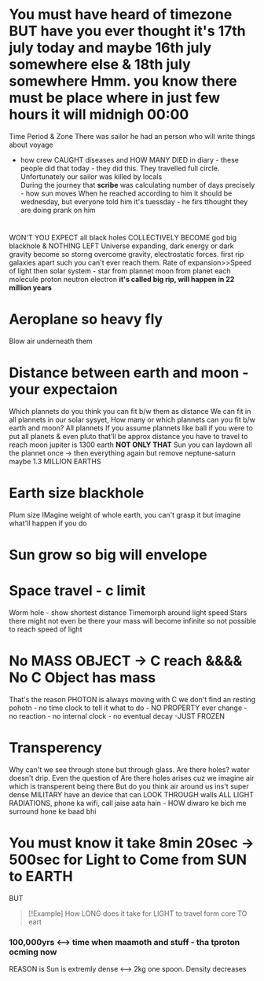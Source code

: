 # You must have heard of timezone BUT have you ever thought it's 17th july today and maybe 16th july somewhere else & 18th july somewhere Hmm. you know there must be place where in just few hours it will midnigh 00:00 
Time Period & Zone
There was sailor he had an person who will write things about voyage 
- how crew CAUGHT diseases and HOW MANY DIED
in diary - these people did that today - they did this.
They travelled full circle.
Unfortunately our sailor was killed by locals  
During the journey that **scribe** was calculating number of days precisely - how sun moves
When he reached according to him it should be wednesday, but everyone told him it's tuessday - he firs tthought they are doing prank on him

# 
WON'T YOU EXPECT all black holes COLLECTIVELY BECOME god big blackhole & NOTHING LEFT
Universe expanding, dark energy or dark gravity become so storng overcome gravity, electrostatic forces.
first rip galaxies apart such you can't ever reach them. 
Rate of expansion>>Speed of light
then solar system - star from plannet
moon from planet
each molecule
proton neutron electron
**it's called big rip, will happen in 22 million years**

# Aeroplane so heavy fly
Blow air underneath them

# Distance between earth and moon - your expectaion
Which plannets do you think you can fit b/w them as distance
We can fit in all plannets in our solar sysyet,
How many or which plannets can you fit b/w earth and moon?
All plannets 
If you assume plannets like ball if you were to put all planets & even pluto that’ll be approx distance you have to travel to reach moon
jupiter is 1300 earth
**NOT ONLY THAT**
Sun you can laydown all the plannet once -> then everything again but remove neptune-saturn maybe 
1.3 MILLION EARTHS


# Earth size blackhole 
Plum size 
IMagine weight of whole earth, you can't grasp it but imagine what'll happen if you do

# Sun grow so big will envelope 

# Space travel - c limit
Worm hole - show shortest distance
Timemorph around
light speed
Stars there might not even be there 
your mass will become infinite so not possible to reach speed of light


# No MASS OBJECT -> C reach &&&& No C Object has mass
That's the reason PHOTON is always moving with C
we don't find an resting pohotn - no time clock to tell it what to do - NO PROPERTY ever change - no reaction - no internal clock - no eventual decay -JUST FROZEN

# Transperency
Why can't we see through stone but through glass.
Are there holes? water doesn't drip.
Even the question of 
Are there holes arises cuz we imagine air which is transperent being there 
But do you think air around us ins't super dense
MILITARY have an device that can LOOK THROUGH walls
ALL LIGHT RADIATIONS, phone ka wifi, call jaise aata hain - HOW diwaro ke bich me surround hone ke baad bhi

# You must know it take 8min 20sec -> 500sec for Light to Come from SUN to EARTH
BUT 
> [!Example] How LONG does it take for LIGHT to travel form core TO eart 
### 100,000yrs <--> time when maamoth and stuff - tha tproton ocming now
REASON is Sun is extremly dense <--> 2kg one spoon.
Density decreases